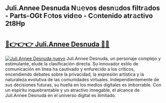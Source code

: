 ## Juli.Annee Desnuda N𝚞𝚎vos desn𝚞dos filtr𝚊dos - Parts-OGt F𝚘tos vid𝚎o - C𝚘ntenido atr𝚊ctivo 2t8Hp

# <h2><a href="http://mb7ytc.tromn.icu/?c=Juli.Annee+Desnuda">🔗👉👉👉 Juli.Annee Desnuda 🔗🔗</a></h2>

[![Juli.Annee Desnuda nuevo](https://i.imgur.com/pEAQMta.gif)](http://mb7ytc.tromn.icu/?c=Juli.Annee+Desnuda)
Juli.Annee Desnuda, un personaje complejo y estimulante, elude la clasificación directa. Su innovador estilo de comunicación en línea ha cautivado y enfurecido a los críticos, encendiendo debates sobre la privacidad, la expresión artística y la naturaleza evolutiva de las comunidades virtuales. Independientemente de sus decisiones futuras, su huella en los medios digitales es imborrable. Con un espíritu inquebrantable y un atractivo innegable, el alcance de Juli.Annee Desnuda en el universo digital es ilimitado.
